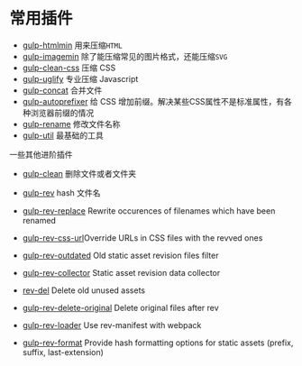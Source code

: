 # 常用插件

* [gulp-htmlmin](https://www.npmjs.com/package/gulp-htmlmin) 用来压缩`HTML`
* [gulp-imagemin](https://www.npmjs.com/package/gulp-imagemin) 除了能压缩常见的图片格式，还能压缩`SVG`
* [gulp-clean-css](https://www.npmjs.com/package/gulp-minify-css) 压缩 CSS
* [gulp-uglify](https://www.npmjs.com/package/gulp-uglify) 专业压缩 Javascript
* [gulp-concat](https://www.npmjs.com/package/gulp-concat) 合并文件
* [gulp-autoprefixer](https://www.npmjs.com/package/gulp-autoprefixer) 给 CSS 增加前缀。解决某些CSS属性不是标准属性，有各种浏览器前缀的情况
* [gulp-rename](https://www.npmjs.com/package/gulp-rename) 修改文件名称
* [gulp-util](https://www.npmjs.com/package/gulp-util) 最基础的工具

一些其他进阶插件

* [gulp-clean](https://www.npmjs.com/package/gulp-clean) 删除文件或者文件夹
* [gulp-rev](https://www.npmjs.com/package/gulp-rev) hash 文件名

* [gulp-rev-replace](https://github.com/jamesknelson/gulp-rev-replace) Rewrite occurences of filenames which have been renamed

* [gulp-rev-css-url](https://github.com/galkinrost/gulp-rev-css-url)Override URLs in CSS files with the revved ones
* [gulp-rev-outdated](https://github.com/shonny-ua/gulp-rev-outdated) Old static asset revision files filter
* [gulp-rev-collector](https://github.com/shonny-ua/gulp-rev-collector) Static asset revision data collector
* [rev-del](https://github.com/callumacrae/rev-del) Delete old unused assets
* [gulp-rev-delete-original](https://github.com/nib-health-funds/gulp-rev-delete-original) Delete original files after rev
* [gulp-rev-loader](https://github.com/adjavaherian/gulp-rev-loader) Use rev-manifest with webpack
* [gulp-rev-format](https://github.com/atamas101/gulp-rev-format) Provide hash formatting options for static assets \(prefix, suffix, last-extension\)




